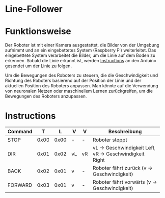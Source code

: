 # Line-Follower

# Funktionsweise
Der Roboter ist mit einer Kamera ausgestattet, die Bilder von der Umgebung aufnimmt und an ein eingebettetes System (Raspberry Pi) weiterleitet. Das eingebettete System verarbeitet die Bilder, um die Linie auf dem Boden zu erkennen. Sobald die Linie erkannt ist, werden [Instructions](#Instructions) an den Arduino gesendet um der Linie zu folgen.

Um die Bewegungen des Roboters zu steuern, die die Geschwindigkeit und Richtung des Roboters basierend auf der Position der Linie und der aktuellen Position des Roboters anpassen. Man könnte auf die Verwendung von neuronalen Netzen oder maschinellem Lernen zurückgreifen, um die Bewegungen des Roboters anzupassen.














# Instructions
| Command | T    | L    | V | V | Beschreibung                                                |
|---------|------|------|---|---|-------------------------------------------------------------|
| STOP    | 0x00 | 0x00 | - | - | Roboter stoppt                                              |
| DIR     | 0x01 | 0x02 | vL| vR| vL -> Geschwindigkeit Left, vR -> Geschwindigkeit Right     |
| BACK    | 0x02 | 0x01 | v | - | Roboter fährt zurück   (v -> Geschwindigkeit)               |
| FORWARD | 0x03 | 0x01 | v | - | Roboter fährt vorwärts (v -> Geschwindigkeit)               |
